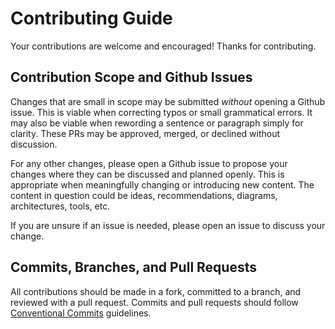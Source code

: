 # Contributing Guide

Your contributions are welcome and encouraged! Thanks for contributing.

## Contribution Scope and Github Issues

Changes that are small in scope may be submitted *without* opening a Github
issue. This is viable when correcting typos or small grammatical errors. It may
also be viable when rewording a sentence or paragraph simply for clarity. These
PRs may be approved, merged, or declined without discussion.

For any other changes, please open a Github issue to propose your changes where
they can be discussed and planned openly. This is appropriate when meaningfully
changing or introducing new content. The content in question could be ideas,
recommendations, diagrams, architectures, tools, etc.

If you are unsure if an issue is needed, please open an issue to discuss your
change.

## Commits, Branches, and Pull Requests

All contributions should be made in a fork, committed to a branch, and reviewed
with a pull request. Commits and pull requests should follow [Conventional Commits](https://www.conventionalcommits.org/en/v1.0.0/)
guidelines.
